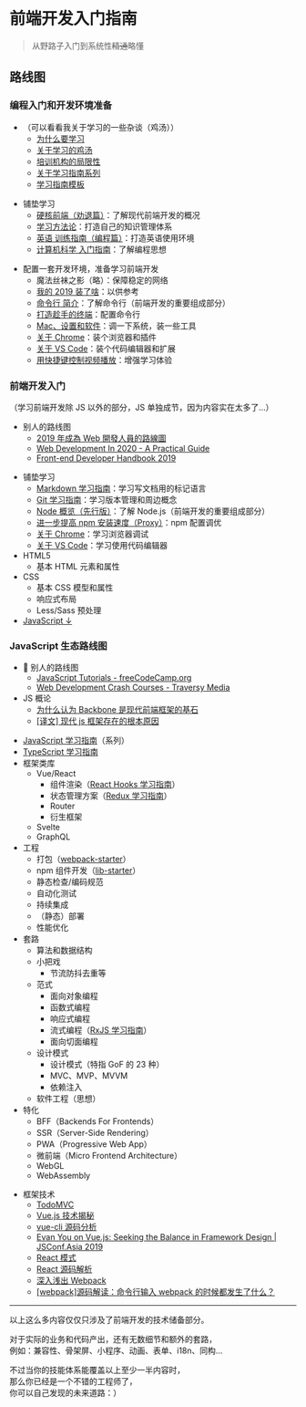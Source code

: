 # 前端开发入门指南

> 从野路子入门到系统性~~精通~~略懂

## 路线图

### 编程入门和开发环境准备

- （可以看看我关于学习的一些杂谈（鸡汤））
  - [为什么要学习](./study-the-only-way.md)
  - [关于学习的鸡汤](./study-fortune.md)
  - [培训机构的局限性](./study-the-costly-way.md)
  - [关于学习指南系列](./about-the-guild.md)
  - [学习指南模板](./study-guild-abstraction.md)

* 铺垫学习
  - [硬核前端（劝退篇）](./fe-hardcore-overview.md)：了解现代前端开发的概况
  - [学习方法论](./study-methodology.md)：打造自己的知识管理体系
  - [英语 训练指南（编程篇）](./english-using.md)：打造英语使用环境
  - [计算机科学 入门指南](./computer-science.md)：了解编程思想

- 配置一套开发环境，准备学习前端开发
  - 魔法丝袜之影（略）：保障稳定的网络
  - [我的 2019 装了啥](./my-workstation.md)：以供参考
  - [命令行 简介](./terminal-intro.md)：了解命令行（前端开发的重要组成部分）
  - [打造趁手的终端](./terminal-config.md)：配置命令行
  - [Mac、设置和软件](./mac.md)：调一下系统，装一些工具
  - [关于 Chrome](./chrome.md)：装个浏览器和插件
  - [关于 VS Code](./vscode.md)：装个代码编辑器和扩展
  - [用快捷键控制视频播放](./video-hotkey.md)：增强学习体验

### 前端开发入门

（学习前端开发除 JS 以外的部分，JS 单独成节，因为内容实在太多了…）

- 别人的路线图
  - [2019 年成為 Web 開發人員的路線圖](https://github.com/goodjack/developer-roadmap-chinese)
  - [Web Development In 2020 - A Practical Guide](https://www.youtube.com/watch?v=0pThnRneDjw)
  - [Front-end Developer Handbook 2019](https://frontendmasters.com/books/front-end-handbook/2019/)

* 铺垫学习
  - [Markdown 学习指南](./markdown.md)：学习写文档用的标记语言
  - [Git 学习指南](./git.md)：学习版本管理和周边概念
  - [Node 概览（先行版）](./npm-overview.md)：了解 Node.js（前端开发的重要组成部分）
  - [进一步提高 npm 安装速度（Proxy）](./npm-speedup.md)：npm 配置调优
  - [关于 Chrome](./chrome.md)：学习浏览器调试
  - [关于 VS Code](./vscode.md)：学习使用代码编辑器
* HTML5
  - 基本 HTML 元素和属性
* CSS
  - 基本 CSS 模型和属性
  - 响应式布局
  - Less/Sass 预处理
* [JavaScript ↓](#javascript-%e8%b7%af%e7%ba%bf%e5%9b%be)

### JavaScript 生态路线图

-  别人的路线图
  - [JavaScript Tutorials - freeCodeCamp.org](https://www.youtube.com/playlist?list=PLWKjhJtqVAbleDe3_ZA8h3AO2rXar-q2V)
  - [Web Development Crash Courses - Traversy Media](https://www.youtube.com/playlist?list=PLillGF-RfqbYeckUaD1z6nviTp31GLTH8)
- JS 概论
  - [为什么认为 Backbone 是现代前端框架的基石](https://zhuanlan.zhihu.com/p/30982369)
  - [[译文] 现代 js 框架存在的根本原因](https://juejin.im/post/5b111436e51d4506d06205fd)

* [JavaScript 学习指南](./js-foundation.md)（系列）
* [TypeScript 学习指南](./typescript.md)
* 框架类库
  - Vue/React
    - 组件渲染（[React Hooks 学习指南](./react-hooks.md)）
    - 状态管理方案（[Redux 学习指南](./redux.md)）
    - Router
    - 衍生框架
  - Svelte
  - GraphQL
* 工程
  - 打包（[webpack-starter](https://github.com/seognil-lab/webpack-starter)）
  - npm 组件开发（[lib-starter](https://github.com/seognil-lab/lib-starter)）
  - 静态检查/编码规范
  - 自动化测试
  - 持续集成
  - （静态）部署
  - 性能优化
* 套路
  - 算法和数据结构
  - 小把戏
    - 节流防抖去重等
  - 范式
    - 面向对象编程
    - 函数式编程
    - 响应式编程
    - 流式编程（[RxJS 学习指南](./rxjs.md)）
    - 面向切面编程
  - 设计模式
    - 设计模式（特指 GoF 的 23 种）
    - MVC、MVP、MVVM
    - 依赖注入
  - 软件工程（思想）
* 特化
  - BFF（Backends For Frontends）
  - SSR（Server-Side Rendering）
  - PWA（Progressive Web App）
  - 微前端（Micro Frontend Architecture）
  - WebGL
  - WebAssembly

- 框架技术
  - [TodoMVC](http://todomvc.com/)
  - [Vue.js 技术揭秘](https://ustbhuangyi.github.io/vue-analysis/)
  - [vue-cli 源码分析](https://kuangpf.com/vue-cli-analysis/)
  - [Evan You on Vue.js: Seeking the Balance in Framework Design | JSConf.Asia 2019](https://www.youtube.com/watch?v=ANtSWq-zI0s)
  - [React 模式](https://github.com/SangKa/react-in-patterns-cn)
  - [React 源码解析](https://github.com/KieSun/react-interpretation)
  - [深入浅出 Webpack](https://webpack.wuhaolin.cn/)
  - [[webpack]源码解读：命令行输入 webpack 的时候都发生了什么？](https://github.com/DDFE/DDFE-blog/issues/12)

---

以上这么多内容仅仅只涉及了前端开发的技术储备部分。

对于实际的业务和代码产出，还有无数细节和额外的套路，  
例如：兼容性、骨架屏、小程序、动画、表单、i18n、同构…

不过当你的技能体系能覆盖以上至少一半内容时，  
那么你已经是一个不错的工程师了，  
你可以自己发现的未来道路：）
